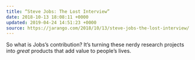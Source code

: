 ```yaml
---
title: “Steve Jobs: The Lost Interview”
date: 2018-10-13 18:08:11 +0000
updated: 2019-04-24 14:51:23 +0000
source: https://jarango.com/2018/10/13/steve-jobs-the-lost-interview/
---
```

So what is Jobs’s contribution? It’s turning these nerdy research projects into *great* products that add value to people’s lives.